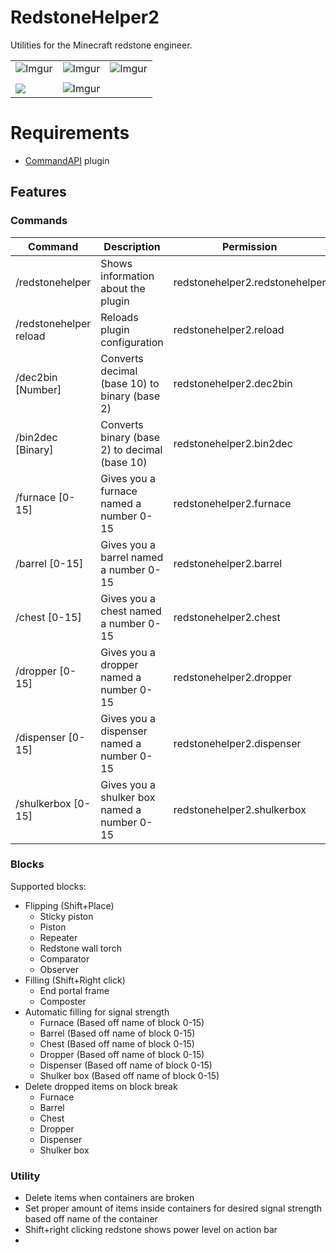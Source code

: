 
# RedstoneHelper2
Utilities for the Minecraft redstone engineer.


| | | |  
|--|--|--|  
|![Imgur](https://i.imgur.com/hrJLeIv.gif) | ![Imgur](https://imgur.com/aNMXJlD.gif) | ![Imgur](https://i.imgur.com/v9bR6Yy.gif)|  
|||  
![](https://i.imgur.com/pUQEjON.png)|![Imgur](https://i.imgur.com/CQ7jdIo.png)

# Requirements
* [CommandAPI](https://www.spigotmc.org/resources/api-commandapi-1-16-5-1-18.62353/) plugin
## Features

### Commands
| Command | Description | Permission |  
|--|--|--|  
| /redstonehelper | Shows information about the plugin | redstonehelper2.redstonehelper |  
| /redstonehelper reload| Reloads plugin configuration | redstonehelper2.reload |  
| /dec2bin [Number] | Converts decimal (base 10) to binary (base 2)| redstonehelper2.dec2bin|  
| /bin2dec [Binary] | Converts binary (base 2) to decimal (base 10) | redstonehelper2.bin2dec|  
| /furnace [0-15] | Gives you a furnace named a number 0-15 | redstonehelper2.furnace|
| /barrel [0-15] | Gives you a barrel named a number 0-15 | redstonehelper2.barrel
| /chest [0-15] | Gives you a chest named a number 0-15 | redstonehelper2.chest
| /dropper [0-15] | Gives you a dropper named a number 0-15 | redstonehelper2.dropper
| /dispenser [0-15] | Gives you a dispenser named a number 0-15 | redstonehelper2.dispenser
| /shulkerbox [0-15] | Gives you a shulker box named a number 0-15 | redstonehelper2.shulkerbox

### Blocks
Supported blocks:
* Flipping (Shift+Place)
	* Sticky piston
	* Piston
	* Repeater
	* Redstone wall torch
	* Comparator
	* Observer
* Filling (Shift+Right click)
	* End portal frame
	* Composter
* Automatic filling for signal strength
	* Furnace (Based off name of block 0-15)
	* Barrel (Based off name of block 0-15)
	* Chest (Based off name of block 0-15)
	* Dropper (Based off name of block 0-15)
	* Dispenser (Based off name of block 0-15)
	* Shulker box (Based off name of block 0-15)
* Delete dropped items on block break
	* Furnace
	* Barrel
	* Chest
	* Dropper
	* Dispenser
	* Shulker box
### Utility
* Delete items when containers are broken
* Set proper amount of items inside containers for desired signal strength based off name of the container
* Shift+right clicking redstone shows power level on action bar
* 
